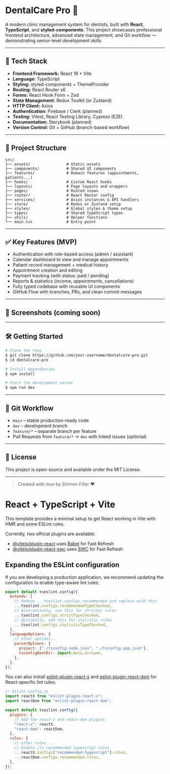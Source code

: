 # DentalCare Pro 🦷

A modern clinic management system for dentists, built with **React**, **TypeScript**, and **styled-components**.
This project showcases professional frontend architecture, advanced state management, and Git workflow — demonstrating senior-level development skills.

---

## 🚀 Tech Stack

- **Frontend Framework:** React 18 + Vite
- **Language:** TypeScript
- **Styling:** styled-components + ThemeProvider
- **Routing:** React Router v6
- **Forms:** React Hook Form + Zod
- **State Management:** Redux Toolkit (or Zustand)
- **HTTP Client:** Axios
- **Authentication:** Firebase / Clerk (planned)
- **Testing:** Vitest, React Testing Library, Cypress (E2E)
- **Documentation:** Storybook (planned)
- **Version Control:** Git + GitHub (branch-based workflow)

---

## 📁 Project Structure

```
src/
├── assets/                # Static assets
├── components/            # Shared UI components
├── features/              # Domain features (appointments, patients...)
├── hooks/                 # Custom React hooks
├── layouts/               # Page layouts and wrappers
├── pages/                 # Routed views
├── router/                # React Router config
├── services/              # Axios instances & API handlers
├── store/                 # Redux or Zustand setup
├── styles/                # Global styles & theme setup
├── types/                 # Shared TypeScript types
├── utils/                 # Helper functions
└── main.tsx               # Entry point
```

---

## ✅ Key Features (MVP)

- Authentication with role-based access (admin / assistant)
- Calendar dashboard to view and manage appointments
- Patient record management + medical history
- Appointment creation and editing
- Payment tracking (with status: paid / pending)
- Reports & statistics (income, appointments, cancellations)
- Fully typed codebase with reusable UI components
- GitHub Flow with branches, PRs, and clean commit messages

---

## 📸 Screenshots (coming soon)

---

## 🛠️ Getting Started

```bash
# Clone the repo
$ git clone https://github.com/your-username/dentalcare-pro.git
$ cd dentalcare-pro

# Install dependencies
$ npm install

# Start the development server
$ npm run dev
```

---

## 📌 Git Workflow

- `main` – stable production-ready code
- `dev` – development branch
- `feature/*` – separate branch per feature
- Pull Requests from `feature/*` → `dev` with linked issues (optional)

---

## 📄 License

This project is open-source and available under the MIT License.

---

> Created with love by Shimon Filler ♥

# React + TypeScript + Vite

This template provides a minimal setup to get React working in Vite with HMR and some ESLint rules.

Currently, two official plugins are available:

- [@vitejs/plugin-react](https://github.com/vitejs/vite-plugin-react/blob/main/packages/plugin-react/README.md) uses [Babel](https://babeljs.io/) for Fast Refresh
- [@vitejs/plugin-react-swc](https://github.com/vitejs/vite-plugin-react-swc) uses [SWC](https://swc.rs/) for Fast Refresh

## Expanding the ESLint configuration

If you are developing a production application, we recommend updating the configuration to enable type-aware lint rules:

```js
export default tseslint.config({
  extends: [
    // Remove ...tseslint.configs.recommended and replace with this
    ...tseslint.configs.recommendedTypeChecked,
    // Alternatively, use this for stricter rules
    ...tseslint.configs.strictTypeChecked,
    // Optionally, add this for stylistic rules
    ...tseslint.configs.stylisticTypeChecked,
  ],
  languageOptions: {
    // other options...
    parserOptions: {
      project: ["./tsconfig.node.json", "./tsconfig.app.json"],
      tsconfigRootDir: import.meta.dirname,
    },
  },
});
```

You can also install [eslint-plugin-react-x](https://github.com/Rel1cx/eslint-react/tree/main/packages/plugins/eslint-plugin-react-x) and [eslint-plugin-react-dom](https://github.com/Rel1cx/eslint-react/tree/main/packages/plugins/eslint-plugin-react-dom) for React-specific lint rules:

```js
// eslint.config.js
import reactX from "eslint-plugin-react-x";
import reactDom from "eslint-plugin-react-dom";

export default tseslint.config({
  plugins: {
    // Add the react-x and react-dom plugins
    "react-x": reactX,
    "react-dom": reactDom,
  },
  rules: {
    // other rules...
    // Enable its recommended typescript rules
    ...reactX.configs["recommended-typescript"].rules,
    ...reactDom.configs.recommended.rules,
  },
});
```
